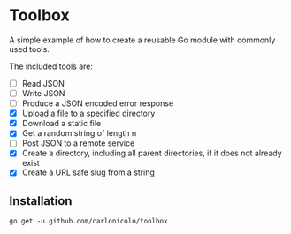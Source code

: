 # Toolbox

A simple example of how to create a reusable Go module with commonly used tools.

The included tools are:

- [ ] Read JSON
- [ ] Write JSON
- [ ] Produce a JSON encoded error response
- [X] Upload a file to a specified directory
- [X] Download a static file
- [X] Get a random string of length n
- [ ] Post JSON to a remote service
- [X] Create a directory, including all parent directories, if it does not already exist
- [X] Create a URL safe slug from a string

## Installation

`go get -u github.com/carlonicolo/toolbox`
